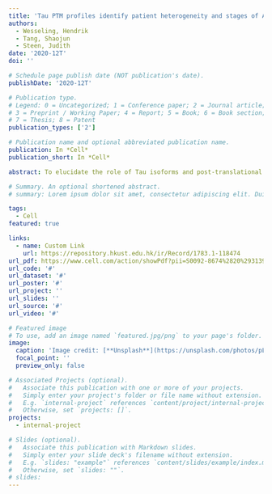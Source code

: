 ```yaml
---
title: 'Tau PTM profiles identify patient heterogeneity and stages of Alzheimer’s disease'
authors:
  - Wesseling, Hendrik
  - Tang, Shaojun
  - Steen, Judith
date: '2020-12T'
doi: ''

# Schedule page publish date (NOT publication's date).
publishDate: '2020-12T'

# Publication type.
# Legend: 0 = Uncategorized; 1 = Conference paper; 2 = Journal article;
# 3 = Preprint / Working Paper; 4 = Report; 5 = Book; 6 = Book section;
# 7 = Thesis; 8 = Patent
publication_types: ['2']

# Publication name and optional abbreviated publication name.
publication: In *Cell*
publication_short: In *Cell*

abstract: To elucidate the role of Tau isoforms and post-translational modification (PTM) stoichiometry in Alzheimer’s disease (AD), we generated a high-resolution quantitative proteomics map of 95 PTMs on multiple isoforms of Tau isolated from postmortem human tissue from 49 AD and 42 control subjects. Although Tau PTM maps reveal heterogeneity across subjects, a subset of PTMs display high occupancy and frequency for AD, suggesting importance in disease. Unsupervised analyses indicate that PTMs occur in an ordered manner, leading to Tau aggregation. The processive addition and minimal set of PTMs associated with seeding activity was further defined by analysis of size-fractionated Tau. To summarize, features in the Tau protein critical for disease intervention at different stages of disease are identified, including enrichment of 0N and 4R isoforms, underrepresentation of the C terminus, an increase in negative charge in the proline-rich region (PRR), and a decrease in positive charge in the microtubule binding domain (MBD).

# Summary. An optional shortened abstract.
# summary: Lorem ipsum dolor sit amet, consectetur adipiscing elit. Duis posuere tellus ac convallis placerat. Proin tincidunt magna sed ex sollicitudin condimentum.

tags:
  - Cell
featured: true

links:
  - name: Custom Link
    url: https://repository.hkust.edu.hk/ir/Record/1783.1-118474
url_pdf: https://www.cell.com/action/showPdf?pii=S0092-8674%2820%2931393-3
url_code: '#'
url_dataset: '#'
url_poster: '#'
url_project: ''
url_slides: ''
url_source: '#'
url_video: '#'

# Featured image
# To use, add an image named `featured.jpg/png` to your page's folder.
image:
  caption: 'Image credit: [**Unsplash**](https://unsplash.com/photos/pLCdAaMFLTE)'
  focal_point: ''
  preview_only: false

# Associated Projects (optional).
#   Associate this publication with one or more of your projects.
#   Simply enter your project's folder or file name without extension.
#   E.g. `internal-project` references `content/project/internal-project/index.md`.
#   Otherwise, set `projects: []`.
projects:
  - internal-project

# Slides (optional).
#   Associate this publication with Markdown slides.
#   Simply enter your slide deck's filename without extension.
#   E.g. `slides: "example"` references `content/slides/example/index.md`.
#   Otherwise, set `slides: ""`.
# slides:
---
```

